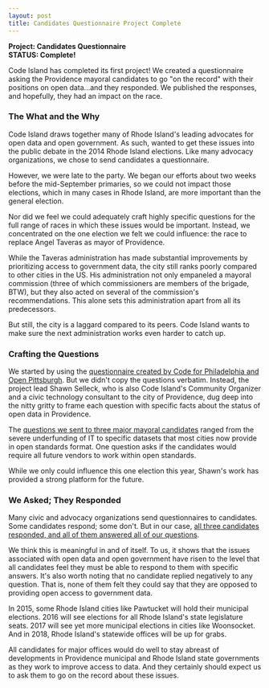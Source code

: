 ```yaml
---
layout: post
title: Candidates Questionnaire Project Complete
---
```


<p><strong>Project: Candidates Questionnaire 
<br />STATUS: Complete!</strong></p>

<p>Code Island has completed its first project! We created a questionnaire asking the Providence mayoral candidates to go "on the record" with their positions on open data...and they responded. We published the responses, and hopefully, they had an impact on the race.

<h3>The What and the Why</h3>

<p>Code Island draws together many of Rhode Island's leading advocates for open data and open government. As such, wanted to get these issues into the public debate in the 2014 Rhode Island elections. Like many advocacy organizations, we chose to send candidates a questionnaire.</p>

<p>However, we were late to the party. We began our efforts about two weeks before the mid-September primaries, so we could not impact those elections, which in many cases in Rhode Island, are more important than the general election.</p> 

<p>Nor did we feel we could adequately craft highly specific questions for the full range of races in which these issues would be important. Instead, we concentrated on the one election we felt we could influence: the race to replace Angel Taveras as mayor of Providence.</p> 

<p>While the Taveras administration has made substantial improvements by prioritizing access to government data, the city still ranks poorly compared to other cities in the US. His administration not only empaneled a mayoral commission (three of which commissioners are members of the brigade, BTW), but they also acted on several of the commission's recommendations. This alone sets this administration apart from all its predecessors.</p>

<p>But still, the city is a laggard compared to its peers. Code Island wants to make sure the next administration works even harder to catch up.</p>

<h3>Crafting the Questions</h3>

<p>We started by using the <a href="http://opendatapa.files.wordpress.com/2014/03/pastatewideopendataquestionaire.pdf">questionnaire created by Code for Philadelphia and Open Pittsburgh</a>. But we didn't copy the questions verbatim. Instead, the project lead Shawn Selleck, who is also Code Island's Community Organizer and a civic technology consultant to the city of Providence, dug deep into the nitty gritty to frame each question with specific facts about the status of open data in Providence.</p>

<p>The <a href="http://code-island.org/candidate-questionnaire/">questions we sent to three major mayoral candidates</a> ranged from the severe underfunding of IT to specific datasets that most cities now provide in open standards format. One question asks if the candidates would require all future vendors to work within open standards.</p> 

<p>While we only could influence this one election this year, Shawn's work has provided a strong platform for the future.</p>

<h3>We Asked; They Responded</h3>

<p>Many civic and advocacy organizations send questionnaires to candidates. Some candidates respond; some don't. But in our case, <a href="http://code-island.org/candidate-questionnaire/responses/">all three candidates responded, and all of them answered all of our questions</a>.</p>

<p>We think this is meaningful in and of itself. To us, it shows that the issues associated with open data and open government have risen to the level that all candidates feel they must be able to respond to them with specific answers. It's also worth noting that no candidate replied negatively to any question. That is, none of them felt they could say that they are opposed to providing open access to government data.</p>

<p>In 2015, some Rhode Island cities like Pawtucket will hold their municipal elections. 2016 will see elections for all Rhode Island's state legislature seats. 2017 will see yet more municipal elections in cities like Woonsocket. And in 2018, Rhode Island's statewide offices will be up for grabs.</p>

<p>All candidates for major offices would do well to stay abreast of developments in Providence municipal and Rhode Island state governments as they work to improve access to data. And they certainly should expect us to ask them to go on the record about these issues. </p>
